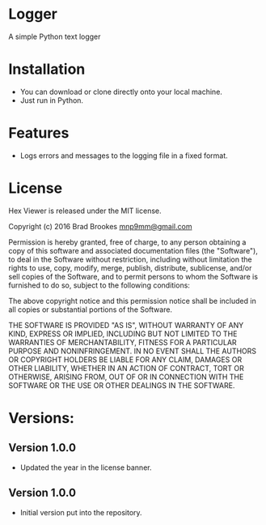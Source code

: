 # Logger
A simple Python text logger

# Installation 
- You can download or clone directly onto your local machine.
- Just run in Python.

# Features
- Logs errors and messages to the logging file in a fixed format.

# License

Hex Viewer is released under the MIT license.

Copyright (c) 2016 Brad Brookes <mnp9mm@gmail.com>

Permission is hereby granted, free of charge, to any person obtaining a copy of this software and associated documentation files (the "Software"), to deal in the Software without restriction, including without limitation the rights to use, copy, modify, merge, publish, distribute, sublicense, and/or sell copies of the Software, and to permit persons to whom the Software is furnished to do so, subject to the following conditions:

The above copyright notice and this permission notice shall be included in all copies or substantial portions of the Software.

THE SOFTWARE IS PROVIDED "AS IS", WITHOUT WARRANTY OF ANY KIND, EXPRESS OR IMPLIED, INCLUDING BUT NOT LIMITED TO THE WARRANTIES OF MERCHANTABILITY, FITNESS FOR A PARTICULAR PURPOSE AND NONINFRINGEMENT. IN NO EVENT SHALL THE AUTHORS OR COPYRIGHT HOLDERS BE LIABLE FOR ANY CLAIM, DAMAGES OR OTHER LIABILITY, WHETHER IN AN ACTION OF CONTRACT, TORT OR OTHERWISE, ARISING FROM, OUT OF OR IN CONNECTION WITH THE SOFTWARE OR THE USE OR OTHER DEALINGS IN THE SOFTWARE.

# Versions:

## Version 1.0.0
- Updated the year in the license banner.

## Version 1.0.0
- Initial version put into the repository.



